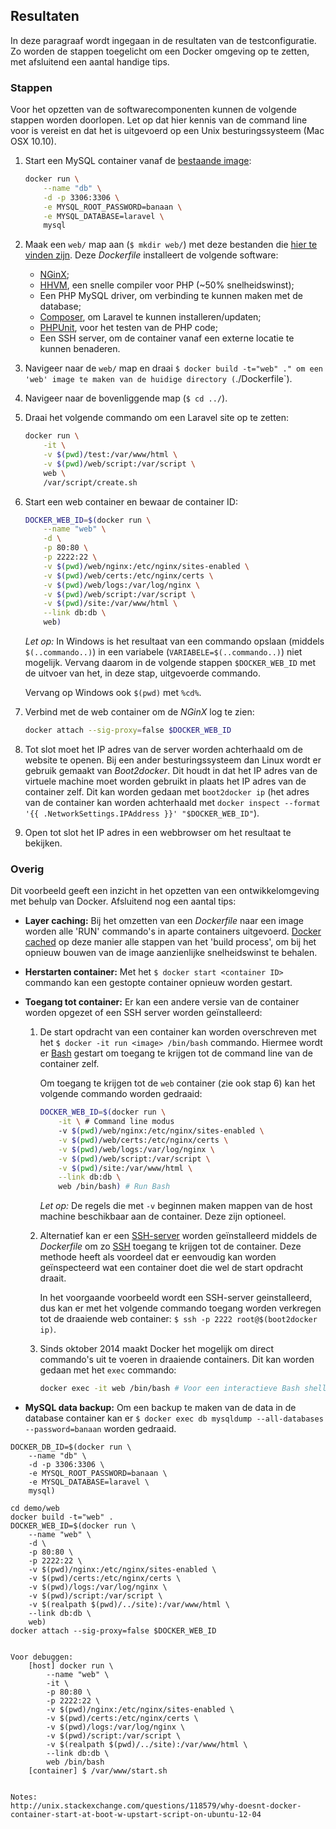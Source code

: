 ## Resultaten

In deze paragraaf wordt ingegaan in de resultaten van de testconfiguratie. Zo worden de stappen toegelicht om een Docker omgeving op te zetten, met afsluitend een aantal handige tips.

### Stappen

Voor het opzetten van de softwarecomponenten kunnen de volgende stappen worden doorlopen. Let op dat hier kennis van de command line voor is vereist en dat het is uitgevoerd op een Unix besturingssysteem (Mac OSX 10.10).

1. Start een MySQL container vanaf de [bestaande image](https://registry.hub.docker.com/_/mysql/):

	```bash
	docker run \
		--name "db" \
		-d -p 3306:3306 \
		-e MYSQL_ROOT_PASSWORD=banaan \
		-e MYSQL_DATABASE=laravel \
		mysql
	```

2. Maak een `web/` map aan (`$ mkdir web/`) met deze bestanden die [hier te vinden zijn](https://github.com/MalcolmK/thema-4.2-se-leertaken/tree/master/onderzoek/demo/web). Deze _Dockerfile_ installeert de volgende software:

	- [NGinX](http://nginx.org/en/);
	- [HHVM](http://hhvm.com/), een snelle compiler voor PHP (~50% snelheidswinst);
	- Een PHP MySQL driver, om verbinding te kunnen maken met de database;
	- [Composer](https://getcomposer.org/), om Laravel te kunnen installeren/updaten;
	- [PHPUnit](https://phpunit.de/), voor het testen van de PHP code;
	- Een SSH server, om de container vanaf een externe locatie te kunnen benaderen.

3. Navigeer naar de `web/` map en draai `$ docker build -t="web" ." om een 'web' image te maken van de huidige directory (`./Dockerfile`).

4. Navigeer naar de bovenliggende map (`$ cd ../`).

5. Draai het volgende commando om een Laravel site op te zetten:

	```bash
	docker run \
		-it \
		-v $(pwd)/test:/var/www/html \
		-v $(pwd)/web/script:/var/script \
		web \
		/var/script/create.sh
	```

6. Start een web container en bewaar de container ID:

	```bash
	DOCKER_WEB_ID=$(docker run \
		--name "web" \
		-d \
		-p 80:80 \
		-p 2222:22 \
		-v $(pwd)/web/nginx:/etc/nginx/sites-enabled \
		-v $(pwd)/web/certs:/etc/nginx/certs \
		-v $(pwd)/web/logs:/var/log/nginx \
		-v $(pwd)/web/script:/var/script \
		-v $(pwd)/site:/var/www/html \
		--link db:db \
		web)
	```

	_Let op:_ In Windows is het resultaat van een commando opslaan (middels `$(..commando..)`) in een variabele (`VARIABELE=$(..commando..)`) niet mogelijk. Vervang daarom in de volgende stappen `$DOCKER_WEB_ID` met de uitvoer van het, in deze stap, uitgevoerde commando.

	Vervang op Windows ook `$(pwd)` met `%cd%`.

7. Verbind met de web container om de _NGinX_ log te zien:

	```bash
	docker attach --sig-proxy=false $DOCKER_WEB_ID
	```

8. Tot slot moet het IP adres van de server worden achterhaald om de website te openen. Bij een ander besturingssysteem dan Linux wordt er gebruik gemaakt van _Boot2docker_. Dit houdt in dat het IP adres van de virtuele machine moet worden gebruikt in plaats het IP adres van de container zelf. Dit kan worden gedaan met `boot2docker ip` (het adres van de container kan worden achterhaald met `docker inspect --format '{{ .NetworkSettings.IPAddress }}' "$DOCKER_WEB_ID"`).

9. Open tot slot het IP adres in een webbrowser om het resultaat te bekijken.

### Overig

Dit voorbeeld geeft een inzicht in het opzetten van een ontwikkelomgeving met behulp van Docker. Afsluitend nog een aantal tips:

- __Layer caching:__ Bij het omzetten van een _Dockerfile_ naar een image worden alle 'RUN' commando's in aparte containers uitgevoerd. [Docker cached](https://docs.docker.com/articles/dockerfile_best-practices/#build-cache) op deze manier alle stappen van het 'build process', om bij het opnieuw bouwen van de image aanzienlijke snelheidswinst te behalen.

- __Herstarten container:__ Met het `$ docker start <container ID>` commando kan een gestopte container opnieuw worden gestart.

- __Toegang tot container:__ Er kan een andere versie van de container worden opgezet of een SSH server worden geïnstalleerd:

	1. De start opdracht van een container kan worden overschreven met het `$ docker -it run <image> /bin/bash` commando. Hiermee wordt er [Bash](http://www.gnu.org/software/bash/) gestart om toegang te krijgen tot de command line van de container zelf.

		Om toegang te krijgen tot de `web` container (zie ook stap 6) kan het volgende commando worden gedraaid:

		```bash
		DOCKER_WEB_ID=$(docker run \
			-it \ # Command line modus
			-v $(pwd)/web/nginx:/etc/nginx/sites-enabled \
			-v $(pwd)/web/certs:/etc/nginx/certs \
			-v $(pwd)/web/logs:/var/log/nginx \
			-v $(pwd)/web/script:/var/script \
			-v $(pwd)/site:/var/www/html \
			--link db:db \
			web /bin/bash) # Run Bash
		```

		_Let op:_ De regels die met `-v` beginnen maken mappen van de host machine beschikbaar aan de container. Deze zijn optioneel.

	2. Alternatief kan er een [SSH-server](http://en.wikipedia.org/wiki/Comparison_of_SSH_servers) worden geïnstalleerd middels de _Dockerfile_ om zo [SSH](http://en.wikipedia.org/wiki/Secure_Shell) toegang te krijgen tot de container. Deze methode heeft als voordeel dat er eenvoudig kan worden geïnspecteerd wat een container doet die wel de start opdracht draait.

		In het voorgaande voorbeeld wordt een SSH-server geinstalleerd, dus kan er met het volgende commando toegang worden verkregen tot de draaiende web container: `$ ssh -p 2222 root@$(boot2docker ip)`.

	3. Sinds oktober 2014 maakt Docker het mogelijk om direct commando's uit te voeren in draaiende containers. Dit kan worden gedaan met het `exec` commando:

		```bash
		docker exec -it web /bin/bash # Voor een interactieve Bash shell
		```

- __MySQL data backup:__ Om een backup te maken van de data in de database container kan er `$ docker exec db mysqldump --all-databases --password=banaan` worden gedraaid.

```
DOCKER_DB_ID=$(docker run \
	--name "db" \
	-d -p 3306:3306 \
	-e MYSQL_ROOT_PASSWORD=banaan \
	-e MYSQL_DATABASE=laravel \
	mysql)

cd demo/web
docker build -t="web" .
DOCKER_WEB_ID=$(docker run \
	--name "web" \
	-d \
	-p 80:80 \
	-p 2222:22 \
	-v $(pwd)/nginx:/etc/nginx/sites-enabled \
	-v $(pwd)/certs:/etc/nginx/certs \
	-v $(pwd)/logs:/var/log/nginx \
	-v $(pwd)/script:/var/script \
	-v $(realpath $(pwd)/../site):/var/www/html \
	--link db:db \
	web)
docker attach --sig-proxy=false $DOCKER_WEB_ID


Voor debuggen:
	[host] docker run \
		--name "web" \
		-it \
		-p 80:80 \
		-p 2222:22 \
		-v $(pwd)/nginx:/etc/nginx/sites-enabled \
		-v $(pwd)/certs:/etc/nginx/certs \
		-v $(pwd)/logs:/var/log/nginx \
		-v $(pwd)/script:/var/script \
		-v $(realpath $(pwd)/../site):/var/www/html \
		--link db:db \
		web /bin/bash
	[container] $ /var/www/start.sh


Notes:
http://unix.stackexchange.com/questions/118579/why-doesnt-docker-container-start-at-boot-w-upstart-script-on-ubuntu-12-04
```
